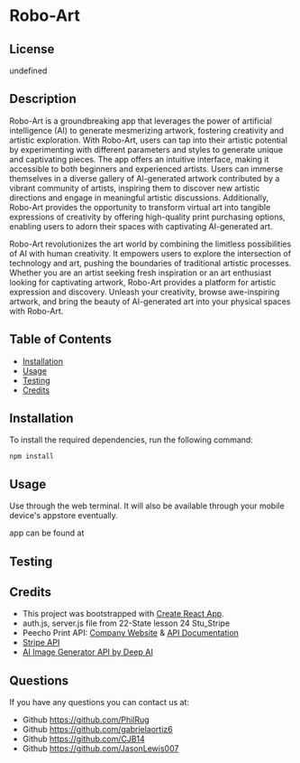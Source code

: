 # Robo-Art

## License

undefined
## Description

Robo-Art is a groundbreaking app that leverages the power of artificial intelligence (AI) to generate mesmerizing artwork, fostering creativity and artistic exploration. With Robo-Art, users can tap into their artistic potential by experimenting with different parameters and styles to generate unique and captivating pieces. The app offers an intuitive interface, making it accessible to both beginners and experienced artists. Users can immerse themselves in a diverse gallery of AI-generated artwork contributed by a vibrant community of artists, inspiring them to discover new artistic directions and engage in meaningful artistic discussions. Additionally, Robo-Art provides the opportunity to transform virtual art into tangible expressions of creativity by offering high-quality print purchasing options, enabling users to adorn their spaces with captivating AI-generated art.

Robo-Art revolutionizes the art world by combining the limitless possibilities of AI with human creativity. It empowers users to explore the intersection of technology and art, pushing the boundaries of traditional artistic processes. Whether you are an artist seeking fresh inspiration or an art enthusiast looking for captivating artwork, Robo-Art provides a platform for artistic expression and discovery. Unleash your creativity, browse awe-inspiring artwork, and bring the beauty of AI-generated art into your physical spaces with Robo-Art.

## Table of Contents
    
- [Installation](#installation)
- [Usage](#usage)
- [Testing](#test)
- [Credits](#credits)
    
## Installation
To install the required dependencies, run the following command:

``` npm install ```

## Usage
Use through the web terminal. It will also be available through your mobile device's appstore eventually. 

app can be found at 
    
## Testing

## Credits
- This project was bootstrapped with [Create React App](https://github.com/facebook/create-react-app).
- auth.js, server.js file from 22-State lesson 24 Stu_Stripe
- Peecho Print API: [Company Website](https://www.peecho.com/) & [API Documentation](https://www.peecho.com/print-api-documentation)
- [Stripe API](https://stripe.com/docs/development/get-started)
- [AI Image Generator API by Deep AI](https://deepai.org/machine-learning-model/text2img)


## Questions
If you have any questions you can contact us at:
- Github https://github.com/PhilRug
- Github https://github.com/gabrielaortiz6
- Github https://github.com/CJB14
- Github https://github.com/JasonLewis007
